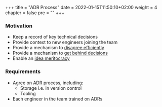 +++
title = "ADR Process"
date = 2022-01-15T11:50:10+02:00
weight = 4
chapter = false
pre = "<b></b>"
+++

### Motivation

* Keep a record of key technical decisions 
* Provide context to new engineers joining the team 
* Provide a mechanism to [disagree efficiently](/delivery/delivery-principles/#disagreeing-should-be-done-efficiently)
* Provide a mechanism to [get behind decisions](/delivery/delivery-principles/#once-a-decision-is-made-everyone-should-get-behind-it)
* Enable an [idea meritocracy](/delivery/delivery-principles/#operate-as-an-idea-meritocracy)

### Requirements

* Agree on ADR process, including:
  * Storage i.e. in version control
  * Tooling
* Each engineer in the team trained on ADRs

